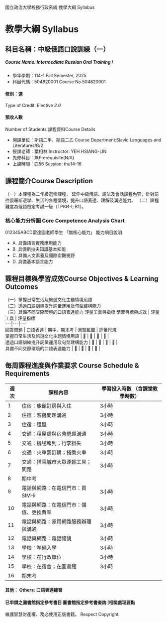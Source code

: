 國立政治大學校務行政系統 教學大綱 Syllabus
# 教學大綱 Syllabus
##  科目名稱：中級俄語口說訓練（一）
#####  Course Name: Intermediate Russian Oral Training I
  * 學年學期：114-1 Fall Semester, 2025 
  * 科目代碼：504820001 Course No.504820001
#### 修別：選
Type of Credit: Elective 
_2.0_
#### 預收人數
Number of Students
課程資料Course Details
  * 開課單位：斯語二甲、斯語二乙 Course Department:Slavic Languages and Literatures/B/2 
  * 授課老師：葉相林 Instructor: YEH HSIANG-LIN 
  * 先修科目：無Prerequisite(N/A)
  * 上課時間：四56 Session: thu14-16
##  課程簡介Course Description
（一）本課程為二年級選修課程， 延伸中級俄語、語法及會話課程內容，針對前往俄羅斯遊學、生活的各種情境，提升口語表達、理解及溝通能力。
（二）課程難度為俄語檢定考試一級（ТРКИ-I; B1）。
###  核心能力分析圖 Core Competence Analysis Chart
012345ABCD雷達圖老師學生
「無核心能力」 
能力項目說明
  * A. 具備語言實務應用能力
  * B. 具備斯拉夫知識基本知能
  * C. 具備人文素養及國際宏觀視野
  * D. 具備基本語言能力
##  課程目標與學習成效Course Objectives & Learning Outcomes 
（一）掌握日常生活及旅遊文化主題情境用語   
（二）透過口語訓練提升詞彙運用及句型建構能力  
（三）具備不同交際環境的口語表達能力
評量工具與指標 學習目標與成效 |  評量工具 |  評量指標  
---|---|---  
回答問題 |  口語表達 |  期中、期末考 |  測驗藍圖 |  評量尺規  
掌握日常生活及旅遊文化主題情境用語 |   |   |   |   |   
透過口語訓練提升詞彙運用及句型建構能力 |   |   |   |   |   
具備不同交際環境的口語表達能力 |   |   |   |   |   
##  每周課程進度與作業要求 Course Schedule & Requirements
週次 |  課程內容 |  學習投入時數 （含課堂教學時數）  
---|---|---  
1 |  住宿：旅館訂房與入住 |  3小時  
2 |  住宿：客房問題溝通 |  3小時  
3 |  住宿：租屋 |  3小時  
4 |  交通：租屋處與宿舍問題溝通 |  3小時  
5 |  交通：機場報到；行李掛失 |  3小時  
6 |  交通：火車票訂購；搭乘火車 |  3小時  
7 |  交通：搭乘城市大眾運輸工具；問路 |  3小時  
8 |  期中考  
9 |  電話與網路：在電信門市：買SIM卡 |  3小時  
10 |  電話與網路：在電信門市：儲值、更換費率 |  3小時  
11 |  電話與網路：家用網路服務辦理與溝通 |  3小時  
12 |  電話與網路：電話禮貌 |  3小時  
13 |  學校：準備入學 |  3小時  
14 |  學校：在行政單位 |  3小時  
15 |  學校：在宿舍；在圖書館 |  3小時  
16 |  期末考  
####  其他： Others: 口語表達練習 
####  已申請之圖書館指定參考書目  圖書館指定參考書查詢 |相關處理要點
維護智慧財產權，務必使用正版書籍。 Respect Copyright.
